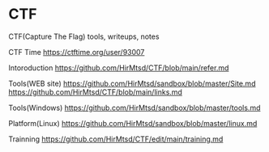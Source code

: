 # CTF
CTF(Capture The Flag) tools, writeups, notes

CTF Time
https://ctftime.org/user/93007

Intoroduction
https://github.com/HirMtsd/CTF/blob/main/refer.md

Tools(WEB site)
https://github.com/HirMtsd/sandbox/blob/master/Site.md
https://github.com/HirMtsd/CTF/blob/main/links.md

Tools(Windows)
https://github.com/HirMtsd/sandbox/blob/master/tools.md

Platform(Linux)
https://github.com/HirMtsd/sandbox/blob/master/linux.md

Trainning
https://github.com/HirMtsd/CTF/edit/main/training.md
